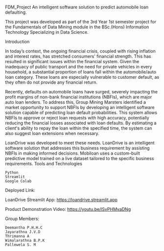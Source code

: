 FDM_Project
An intelligent software solution to predict automobile loan defaulting.

This project was developed as part of the 3rd Year 1st semester project for the Fundamentals of Data Mining module in the BSc.(Hons) Information Technology Specializing in Data Science.

Introduction


In today’s context, the ongoing financial crisis, coupled with rising inflation and interest rates, has stretched consumers' financial strength. This has resulted in significant issues within the financial system. Given the inadequacy of public transport and the need for private vehicles in every household, a substantial proportion of loans fall within the automobile/auto loan category. These loans are especially vulnerable to customer default, as they often do not provide any financial return.

Recently, defaults on automobile loans have surged, severely impacting the profit margins of non-bank financial institutions (NBFIs), which are major auto loan lenders. To address this, Group Mining Marsters identified a market opportunity to support NBFIs by developing an intelligent software solution capable of predicting loan default probabilities. This system allows NBFIs to approve or reject loan requests with high accuracy, potentially reducing the financial losses associated with loan defaults. By estimating a client's ability to repay the loan within the specified time, the system can also suggest loan extensions when necessary.

LoanDrive was developed to meet these needs. LoanDrive is an intelligent software solution that addresses this business requirement by assisting NBFIs in making informed decisions. Mobiloan uses a custom-built predictive model trained on a live dataset tailored to the specific business requirements.
Tools and Technologies

    Python
    Streamlit
    Google Colab

Deployed Link:

LoanDrive Streamlit App: https://loandrive.streamlit.app

Product Demonstration Video: https://youtu.be/lSvPHMvaDNg


Group Members:

    Deemantha P.H.H.C
    Jayarathna J.V.D
    Thrimanna A
    Wimalarathna B.P.K
    Pallewela S. M
